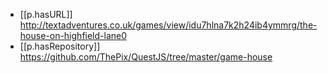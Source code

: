 
- [[p.hasURL]] http://textadventures.co.uk/games/view/idu7hlna7k2h24ib4ymmrg/the-house-on-highfield-lane0
- [[p.hasRepository]] https://github.com/ThePix/QuestJS/tree/master/game-house